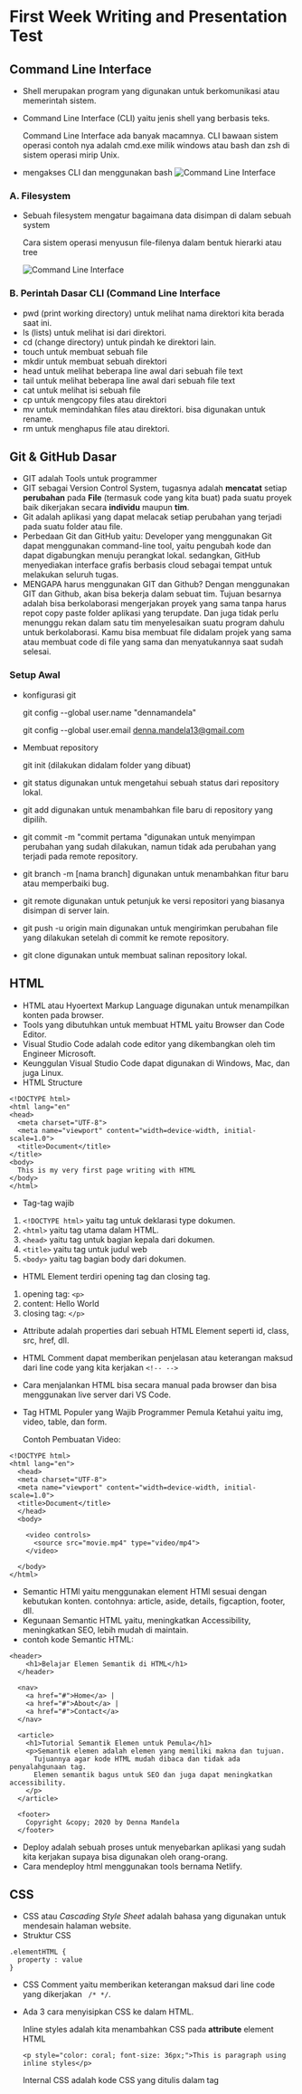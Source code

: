 # First Week Writing and Presentation Test
## Command Line Interface
- Shell merupakan program yang digunakan untuk berkomunikasi atau memerintah sistem.
- Command Line Interface (CLI) yaitu jenis shell yang berbasis teks.

  Command Line Interface ada banyak macamnya. CLI bawaan sistem operasi contoh nya adalah cmd.exe milik windows atau bash dan zsh di sistem operasi mirip Unix.
  
- mengakses CLI dan menggunakan bash ![Command Line Interface](/week-1/mengakses-cli.png)
### A. Filesystem
- Sebuah filesystem mengatur bagaimana data disimpan di dalam sebuah system
  
  Cara sistem operasi menyusun file-filenya dalam bentuk hierarki atau tree

  ![Command Line Interface](/week-1/filesystem.png)

### B. Perintah Dasar CLI (Command Line Interface 
- pwd (print working directory) untuk melihat nama direktori kita berada saat ini.
- ls (lists) untuk melihat isi dari direktori.
- cd (change directory) untuk pindah ke direktori lain.
- touch untuk membuat sebuah file
- mkdir untuk membuat sebuah direktori
- head untuk melihat beberapa line awal dari sebuah file text
- tail untuk melihat beberapa line awal dari sebuah file text
- cat untuk melihat isi sebuah file
- cp untuk mengcopy files atau direktori
- mv untuk memindahkan files atau direktori. bisa digunakan untuk rename.
- rm untuk menghapus file atau direktori.

## Git & GitHub Dasar
- GIT adalah Tools untuk programmer
- GIT sebagai Version Control System, tugasnya adalah **mencatat** setiap **perubahan** pada **File** (termasuk code yang kita buat) pada suatu proyek baik dikerjakan secara **individu** maupun **tim**.
- Git adalah aplikasi yang dapat melacak setiap perubahan yang terjadi pada suatu folder atau file.
- Perbedaan Git dan GitHub yaitu: Developer yang menggunakan Git dapat menggunakan command-line tool, yaitu pengubah kode dan dapat digabungkan menuju perangkat lokal. sedangkan, GitHub menyediakan interface grafis berbasis cloud sebagai tempat untuk melakukan seluruh tugas.
- MENGAPA harus menggunakan GIT dan Github? Dengan menggunakan GIT dan Github, akan bisa bekerja dalam sebuat tim. Tujuan besarnya adalah bisa berkolaborasi mengerjakan proyek yang sama tanpa harus repot copy paste folder aplikasi yang terupdate.
Dan juga tidak perlu menunggu rekan dalam satu tim menyelesaikan suatu program dahulu untuk berkolaborasi. Kamu bisa membuat file didalam projek yang sama atau membuat code di file yang sama dan menyatukannya saat sudah selesai.

### Setup Awal
- konfigurasi git

  git config --global user.name "dennamandela"
  
  git config --global user.email denna.mandela13@gmail.com
  
- Membuat repository

  git init (dilakukan didalam folder yang dibuat)
  
- git status digunakan untuk mengetahui sebuah status dari repository lokal.
- git add digunakan untuk menambahkan file baru di repository yang dipilih.
- git commit -m "commit pertama "digunakan untuk menyimpan perubahan yang sudah dilakukan, namun tidak ada perubahan yang terjadi pada remote repository.
- git branch -m [nama branch] digunakan untuk menambahkan fitur baru atau memperbaiki bug.
- git remote digunakan untuk petunjuk ke versi repositori yang biasanya disimpan di server lain.
- git push -u origin main digunakan untuk mengirimkan perubahan file yang dilakukan setelah di commit ke remote repository.
- git clone digunakan untuk membuat salinan repository lokal.

## HTML
- HTML atau Hyoertext Markup Language digunakan untuk menampilkan konten pada browser.
- Tools yang dibutuhkan untuk membuat HTML yaitu Browser dan Code Editor.
- Visual Studio Code adalah code editor yang dikembangkan oleh tim Engineer Microsoft.
- Keunggulan Visual Studio Code dapat digunakan di Windows, Mac, dan juga Linux.
- HTML Structure
```
<!DOCTYPE html>
<html lang="en"
<head>
  <meta charset="UTF-8">
  <meta name="viewport" content="width=device-width, initial-scale=1.0">
  <title>Document</title>
</title>
<body>
  This is my very first page writing with HTML
</body>
</html>
```
- Tag-tag wajib

1. ```<!DOCTYPE html>``` yaitu tag untuk deklarasi type dokumen.
2. ```<html>``` yaitu tag utama dalam HTML.
3. ```<head>``` yaitu tag untuk bagian kepala dari dokumen.
4. ```<title>``` yaitu tag untuk judul web
5. ```<body>``` yaitu tag bagian body dari dokumen.

- HTML Element terdiri opening tag dan closing tag.
1. opening tag: ```<p>```
2. content: Hello World
3. closing tag: ```</p>```

- Attribute adalah properties dari sebuah HTML Element seperti id, class, src, href, dll.
- HTML Comment dapat memberikan penjelasan atau keterangan maksud dari line code yang kita kerjakan ```<!-- -->```
- Cara menjalankan HTML bisa secara manual pada browser dan bisa menggunakan live server dari VS Code.
- Tag HTML Populer yang Wajib Programmer Pemula Ketahui yaitu img, video, table, dan form.

  Contoh Pembuatan Video:
  
```
<!DOCTYPE html>
<html lang="en">
  <head>
  <meta charset="UTF-8">
  <meta name="viewport" content="width=device-width, initial-scale=1.0">
  <title>Document</title>
  </head> 
  <body>
    
    <video controls>
      <source src="movie.mp4" type="video/mp4">
    </video>
    
  </body>
</html>
```
- Semantic HTMl yaitu menggunakan element HTMl sesuai dengan kebutukan konten. contohnya: article, aside, details, figcaption, footer, dll.
- Kegunaan Semantic HTML yaitu, meningkatkan Accessibility, meningkatkan SEO, lebih mudah di maintain.
- contoh kode Semantic HTML:
```
<header>
    <h1>Belajar Elemen Semantik di HTML</h1>
  </header>

  <nav>
    <a href="#">Home</a> |
    <a href="#">About</a> |
    <a href="#">Contact</a>
  </nav>

  <article>
    <h1>Tutorial Semantik Elemen untuk Pemula</h1>
    <p>Semantik elemen adalah elemen yang memiliki makna dan tujuan.
      Tujuannya agar kode HTML mudah dibaca dan tidak ada penyalahgunaan tag.
      Elemen semantik bagus untuk SEO dan juga dapat meningkatkan accessibility.
    </p>
  </article>

  <footer>
    Copyright &copy; 2020 by Denna Mandela
  </footer>
  ```
- Deploy adalah sebuah proses untuk menyebarkan aplikasi yang sudah kita kerjakan supaya bisa digunakan oleh orang-orang.
- Cara mendeploy html menggunakan tools bernama Netlify.

## CSS
- CSS atau *Cascading Style Sheet* adalah bahasa yang digunakan untuk mendesain halaman website.
- Struktur CSS
```
.elementHTML {
  property : value
}
```
- CSS Comment yaitu memberikan keterangan maksud dari line code yang dikerjakan ``` /* */```.
- Ada 3 cara menyisipkan CSS ke dalam HTML.

  Inline styles adalah kita menambahkan CSS pada **attribute** element HTML

  ```
  <p style="color: coral; font-size: 36px;">This is paragraph using inline styles</p>
  ```

  Internal CSS adalah kode CSS yang ditulis dalam tag<style> dan kode HTML yang ditulis di bagian header file HTML.

  ```
  <style></style>
  ```
  
  External CSS adalah kode CSS yang diletakkan di luar dokumen HTML sebagai file .css.

- Sintaks CSS terdiri dari tiga bagian: pemilih atau selektor (selector), sifat atau properti (property), dan nilai (value).
- Contoh sintaks dasar dari CSS:
  
  ```
  h1 {
    color: red;
  }
  ```

- Ada beberapa cara yang bisa digunakan sesuai kebutuhan untuk mendesain element HTML di CSS.
  
  Tag Name: Selektor ini akan memilih elemen berdasarkan nama tag.
  
  ```
  p {
    color: blue;
  }
  ```
  
  Tag Class: selektor yang memilih elemen berdasarkan nama class yang diberikan.
  
  ```
  .pink {
    color: white;
    background: pink;
    padding: 5px;
  }
  ```
  
  Tag ID: Selektor ID hampir sama dengan class. Bedanya, ID bersifat unik. Hanya boleh digunakan oleh satu elemen saja.
  
  ```
  #header {
    background: teal;
    color: white;
    height: 100px;
    padding: 50px;
  }
  ```

  Nested Element: setiap element memiliki parent dan child.
  
  !important CSS: jika pada styling CSS menggunakan !important, maka styling sebelumnya baik itu ID Name atau Class Name akan di override.
  
  ```
  h1.title {
    color: green;
  }
  ```

  
  




  




  





